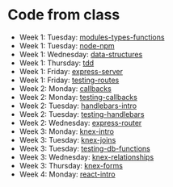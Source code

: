 # Code from class

* Week 1: Tuesday: [modules-types-functions](modules-types-functions)
* Week 1: Tuesday: [node-npm](node-npm)
* Week 1: Wednesday: [data-structures](data-structures)
* Week 1: Thursday: [tdd](tdd)
* Week 1: Friday: [express-server](express-server)
* Week 1: Friday: [testing-routes](testing-routes)
* Week 2: Monday: [callbacks](callbacks)
* Week 2: Monday: [testing-callbacks](testing-callbacks)
* Week 2: Tuesday: [handlebars-intro](handlebars-intro)
* Week 2: Tuesday: [testing-handlebars](testing-handlebars)
* Week 2: Wednesday: [express-router](express-router)
* Week 3: Monday: [knex-intro](knex-intro)
* Week 3: Tuesday: [knex-joins](knex-joins)
* Week 3: Tuesday: [testing-db-functions](testing-db-functions)
* Week 3: Wednesday: [knex-relationships](knex-relationships)
* Week 3: Thursday: [knex-forms](knex-forms)
* Week 4: Monday: [react-intro](react-intro)
